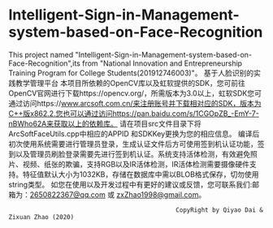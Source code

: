 # Intelligent-Sign-in-Management-system-based-on-Face-Recognition
This project named "Intelligent-Sign-in-Management-system-based-on-Face-Recognition",its from "National Innovation and Entrepreneurship Training Program for College Students(201912746003)"。
基于人脸识别的实践教学管理平台
本项目所依赖的OpenCV库以及虹软提供的SDK，您可前往OpenCV官网进行下载https://opencv.org/，所需版本为3.0以上，虹软SDK您可通过访问https://www.arcsoft.com.cn/来注册账号并下载相对应的SDK，版本为C++版x862.2.您也可以通过访问https://pan.baidu.com/s/1CGOpZB_-EmY-7-nBWho62A来获取以上的依赖库。
请在项目src文件目录下将ArcSoftFaceUtils.cpp中相应的APPID 和SDKKey更换为您的相应信息。
编译后初次使用系统需要进行管理员登录，生成认证文件后方可使用签到机认证功能，签到以及管理员刷脸登录需要先进行签到机认证。系统支持活体检测，有效避免照片、视频、纸张的欺骗，支持RGB以及IR活体检测，IR活体检测需要摄像硬件支持。特征值默认大小为1032KB，存储在数据库中需以BLOB格式保存，切勿使用string类型。
如您在使用以及开发过程中有更好的建议或反馈，您可联系我们:邮箱为：2650822367@qq.com 或 zxZhao1998@gmail.com。
                                             
                                                  CopyRight by Qiyao Dai & Zixuan Zhao (2020)
